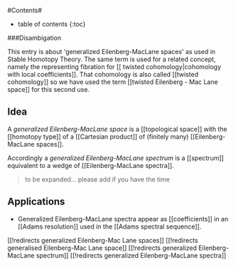
#Contents#
* table of contents
{:toc}

###Disambigation

This entry is about 'generalized Eilenberg-MacLane spaces' as used in Stable Homotopy Theory. The same term is used for a related concept, namely the representing fibration for [[ twisted cohomology|cohomology with local coefficients]]. That cohomology is also called [[twisted cohomology]] so we have used the term [[twisted Eilenberg - Mac Lane space]] for this second use. 



## Idea

A _generalized Eilenberg-MacLane space_ is a [[topological space]] with the [[homotopy type]] of a [[Cartesian product]] of (finitely many) [[Eilenberg-MacLane spaces]].

Accordingly a _generalized Eilenberg-MacLane spectrum_ is a [[spectrum]] equivalent to a wedge of [[Eilenberg-MacLane spectra]]. 

> to be expanded... please add if you have the time

## Applications

* Generalized Eilenberg-MacLane spectra appear as [[coefficients]] in an [[Adams resolution]] used in the [[Adams spectral sequence]].



[[!redirects generalized Eilenberg-Mac Lane spaces]]
[[!redirects generalised Eilenberg-Mac Lane space]]
[[!redirects generalized Eilenberg-MacLane spectrum]]
[[!redirects generalized Eilenberg-MacLane spectra]]
